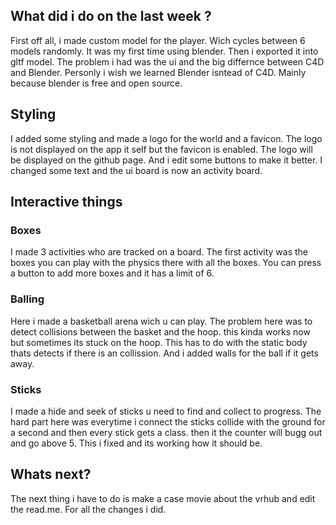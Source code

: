 ## What did i do on the last week ?

First off all, i made custom model for the player. Wich cycles between 6 models randomly. It was my first time using blender. Then i exported it into gltf model. The problem i had was the ui and the big differnce between C4D and Blender. Personly i wish we learned Blender isntead of C4D. Mainly because blender is free and open source.

## Styling 
I added some styling and made a logo for the world and a favicon. The logo is not displayed on the app it self but the favicon is enabled. The logo will be displayed on the github page. And i edit some buttons to make it better. I changed some text and the ui board is now an activity board.

## Interactive things

### Boxes
I made 3 activities who are tracked on a board. The first activity was the boxes you can play with the physics there with all the boxes. You can press a button to add more boxes and it has a limit of 6.

### Balling
Here i made a basketball arena wich u can play. The problem here was to detect collisions between the basket and the hoop. this kinda works now but sometimes its stuck on the hoop. This has to do with the static body thats detects if there is an collission. And i added walls for the ball if it gets away.

### Sticks
I made a hide and seek of sticks u need to find and collect to progress. The hard part here was everytime i connect the sticks collide with the ground for a second and then every stick gets a class. then it the counter will bugg out and go above 5. This i fixed and its working how it should be. 

## Whats next?
The next thing i have to do is make a case movie about the vrhub and edit the read.me. For all the changes i did. 


